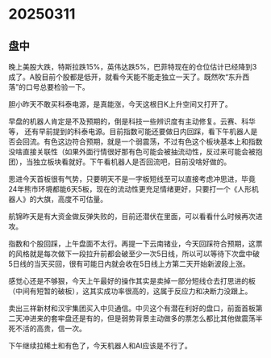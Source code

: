 # 20250311

## 盘中

晚上美股大跌，特斯拉跌15%，英伟达跌5%，巴菲特现在的仓位估计已经降到3成了。A股目前个股都是低开，就看今天能不能走独立一天了。既然吹“东升西落”的口号总要检验一下。

胆小昨天不敢买科泰电源，是真能涨，今天这根日K上升空间又打开了。

早盘的机器人肯定是不及预期的，倒是科技一些辨识度有主动修复。云赛、科华等， 还有早前提到的科泰电源。目前指数可能还要做日内回踩，看下午机器人是否会回流。有色这边符合预期，就是一个弱震荡，不过有色这个板块基本上和指数没啥直接关联性（如果外面行情很好那有色可能会被抽流动性，反过来可能会被抱团），当独立板块看就好。下午看机器人是否回流吧，目前没啥好做的。

思进今天首板很有气势，只要明天不是一字板短线至可以直接考虑冲思进，毕竟24年熊市环境都能6天5板，现在的流动性更充足情绪更好，只要打一个《人形机器人》的大旗，高度不可估量。

航锦昨天是有大资金做反弹失败的，目前还潜伏在里面，可以看看什么时候再次进攻。

指数和个股回踩，上午盘面不太行。再提一下云南锗业，今天回踩符合预期，这票的风格就是每次做下一段拉升前都会破至少一次5日线，所以可以等待下次盘中破5日线的当天买回，很有可能日内就会收在5日线上方第二天开始新波段上涨。

感觉心还是不够狠，今天上午最好的操作其实是卖掉一部分短线仓去打思进的板（中间有短暂的破板），这其实成功率很高的，这属于反应力和决断力没跟上。

卖出三祥新材和汉宇集团买入中贝通信。中贝这个有潜在利好的盘口，前面首板第二天冲进来的套牢盘还是有的，但是弱势背景主动做多的票怎么都比其他做震荡半死不活的高贵，信一次。

下午继续拉稀土和有色了，今天机器人和AI应该是不行了。

